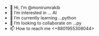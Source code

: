 - 👋 Hi, I’m @monirumrakib
- 👀 I’m interested in ... AI
- 🌱 I’m currently learning ...python
- 💞️ I’m looking to collaborate on ...py
- 📫 How to reach me <+8801955308044>


<!---
monirumrakib/monirumrakib is a ✨ special ✨ repository because its `README.md` (this file) appears on your GitHub profile.
You can click the Preview link to take a look at your changes.
--->

